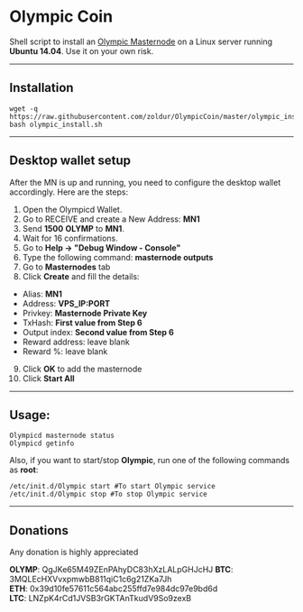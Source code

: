 # Olympic Coin
Shell script to install an [Olympic Masternode](https://olympiccoin.cash/) on a Linux server running **Ubuntu 14.04**. Use it on your own risk.
***

## Installation
```
wget -q https://raw.githubusercontent.com/zoldur/OlympicCoin/master/olympic_install.sh  
bash olympic_install.sh
```
***

## Desktop wallet setup  

After the MN is up and running, you need to configure the desktop wallet accordingly. Here are the steps:  
1. Open the Olympicd Wallet.  
2. Go to RECEIVE and create a New Address: **MN1**  
3. Send **1500** **OLYMP** to **MN1**.  
4. Wait for 16 confirmations.  
5. Go to **Help -> "Debug Window - Console"**  
6. Type the following command: **masternode outputs**  
7. Go to **Masternodes** tab  
8. Click **Create** and fill the details:  
* Alias: **MN1**  
* Address: **VPS_IP:PORT**  
* Privkey: **Masternode Private Key**  
* TxHash: **First value from Step 6**  
* Output index:  **Second value from Step 6**  
* Reward address: leave blank  
* Reward %: leave blank  
9. Click **OK** to add the masternode  
10. Click **Start All**  
***

## Usage:
```
Olympicd masternode status  
Olympicd getinfo
```
Also, if you want to start/stop **Olympic**, run one of the following commands as **root**:

```
/etc/init.d/Olympic start #To start Olympic service  
/etc/init.d/Olympic stop #To stop Olympic service
```  
***

## Donations

Any donation is highly appreciated  


**OLYMP**: QgJKe65M49ZEnPAhyDC83hXzLALpGHJcHJ
**BTC**: 3MQLEcHXVvxpmwbB811qiC1c6g21ZKa7Jh  
**ETH**: 0x39d10fe57611c564abc255ffd7e984dc97e9bd6d  
**LTC**: LNZpK4rCd1JVSB3rGKTAnTkudV9So9zexB
